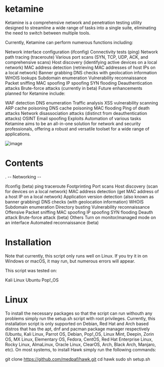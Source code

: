 # ketamine

Ketamine is a comprehensive network and penetration testing utility designed to streamline a wide range of tasks into a single suite, eliminating the need to switch between multiple tools.

Currently, Ketamine can perform numerous functions including:

Network interface configuration (ifconfig)
Connectivity tests (ping)
Network path tracing (traceroute)
Various port scans (SYN, TCP, UDP, ACK, and comprehensive scans)
Host discovery (identifying active devices on a local network)
MAC address detection (retrieving MAC addresses of host IPs on a local network)
Banner grabbing
DNS checks with geolocation information
WHOIS lookups
Subdomain enumeration
Vulnerability reconnaissance
Packet sniffing
MAC spoofing
IP spoofing
SYN flooding
Deauthentication attacks
Brute-force attacks (currently in beta)
Future enhancements planned for Ketamine include:

WAF detection
DNS enumeration
Traffic analysis
XSS vulnerability scanning
ARP cache poisoning
DNS cache poisoning
MAC flooding
Ping of death attacks
Network disassociation attacks (distinct from deauthentication attacks)
OSINT
Email spoofing
Exploits
Automation of various tasks
Ketamine aims to be an all-in-one solution for network and security professionals, offering a robust and versatile toolset for a wide range of applications.

![image](https://github.com/IlyaKosloF/ketamine/assets/174350287/3d55a34d-c44b-4faf-b0f9-2a5a1ac77d1a)

# Contents

. -- Networking --

ifconfig (beta)
ping
traceroute
Footprinting
Port scans
Host discovery (scan for devices on a local network)
MAC address detection (get MAC address of a host IP on a local network)
Application version detection (also known as banner grabbing)
DNS checks (with geolocation information)
WHOIS
Subdomain enumeration
Directory busting
Vulnerability reconnaissance
Offensive
Packet sniffing
MAC spoofing
IP spoofing
SYN flooding
Deauth attack
Brute-force attack (beta)
Others
Turn on monitor/managed mode on an interface
Automated reconnaissance (beta)

# Installation

Note that currently, this script only runs well on Linux. If you try it in on Windows or macOS, it may run, but numerous errors will appear.

This script was tested on:

Kali Linux
Ubuntu
Pop!_OS

# Linux
To install the necessary packages so that the script can run withouth any problems simply run the setup.sh script with root privileges. Currently, this installation script is only supported on Debian, Red Hat and Arch based distros that has the apt, dnf and pacman package manager respectively (Ubuntu, Kali Linux, Parrot OS, Debian, Pop!_OS, Linux Mint, Deepin, Zorin OS, MX Linux, Elementary OS, Fedora, CentOS, Red Hat Enterprise Linux, Rocky Linux, AlmaLinux, Oracle Linux, ClearOS, Arch, Black Arch, Manjaro, etc). On most systems, to install Hawk simply run the following commands:

git clone https://github.com/medpaf/hawk.git
cd hawk
sudo sh setup.sh
